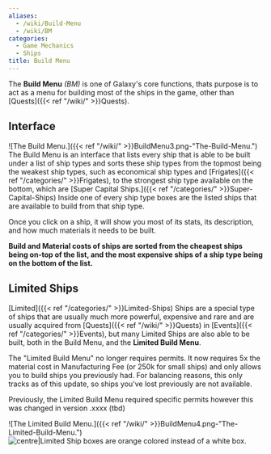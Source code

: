 ```yaml
---
aliases:
  - /wiki/Build-Menu
  - /wiki/BM
categories:
  - Game Mechanics
  - Ships
title: Build Menu
---
```


The **Build Menu** _(BM)_ is one of Galaxy's core functions, thats purpose is to act as a menu for building most of the ships in the game, other than [Quests]({{< ref "/wiki/" >}}Quests).

## Interface

![The Build Menu.]({{< ref "/wiki/" >}}BuildMenu3.png-"The-Build-Menu.") The Build Menu is an interface that lists every ship that is able to be built under a list of ship types and sorts these ship types from the topmost being the weakest ship types, such as economical ship types and [Frigates]({{< ref "/categories/" >}}Frigates), to the strongest ship type available on the bottom, which are [Super Capital Ships.]({{< ref "/categories/" >}}Super-Capital-Ships) Inside one of every ship type boxes are the listed ships that are available to build from that ship type.

Once you click on a ship, it will show you most of its stats, its description, and how much materials it needs to be built.

**Build and Material costs of ships are sorted from the cheapest ships being on-top of the list, and the most expensive ships of a ship type being on the bottom of the list.**

## Limited Ships

[Limited]({{< ref "/categories/" >}}Limited-Ships) Ships are a special type of ships that are usually much more powerful, expensive and rare and are usually acquired from [Quests]({{< ref "/wiki/" >}}Quests) in [Events]({{< ref "/categories/" >}}Events), but many Limited Ships are also able to be built, both in the Build Menu, and the **Limited Build Menu**.

The "Limited Build Menu" no longer requires permits. It now requires 5x the material cost in Manufacturing Fee (or 250k for small ships) and only allows you to build ships you previously had. For balancing reasons, this only tracks as of this update, so ships you've lost previously are not available.

Previously, the Limited Build Menu required specific permits however this was changed in version .xxxx (tbd)

![The Limited Build Menu.]({{< ref "/wiki/" >}}BuildMenu4.png-"The-Limited-Build-Menu.") ![centre|Limited Ship boxes are orange colored instead of a white
box.](BuildMenu2.png "centre|Limited Ship boxes are orange colored instead of a white box.")
